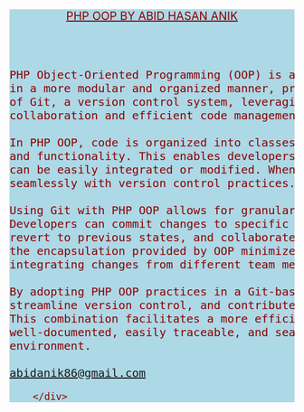 <!DOCTYPE html>
<html>
<head>
	<meta charset="utf-8">
	<meta name="viewport" content="width=device-width, initial-scale=1">
	<title>	Hello Bee Code</title>

</head>

<body>
			<div style="font-size: 20px; background-color: lightblue; color: darkred;">
			<header style="font-size:20px;text-align: center; color:darkred;"><u>PHP OOP BY ABID HASAN ANIK</u></header>
	
<pre>
PHP Object-Oriented Programming (OOP) is a paradigm that allows developers to structure their code 
in a more modular and organized manner, promoting reusability and maintainability. In the context 
of Git, a version control system, leveraging PHP OOP principles becomes essential for streamlined
collaboration and efficient code management.

In PHP OOP, code is organized into classes and objects, allowing for the encapsulation of data 
and functionality. This enables developers to create well-defined, self-contained modules that 
can be easily integrated or modified. When working with Git, this modular approach aligns
seamlessly with version control practices.

Using Git with PHP OOP allows for granular versioning of individual classes and components. 
Developers can commit changes to specific classes, making it easier to track modifications, 
revert to previous states, and collaborate effectively within a team. Furthermore, 
the encapsulation provided by OOP minimizes the risk of unintended side effects when 
integrating changes from different team members.

By adopting PHP OOP practices in a Git-based workflow, developers can enhance code collaboration, 
streamline version control, and contribute to the creation of a robust and scalable codebase. 
This combination facilitates a more efficient development process, ensuring that changes are
well-documented, easily traceable, and seamlessly integrated into the collaborative development 
environment.

<a  href="mailto: ">abidanik86@gmail.com</a>
</pre>
		</div>
</body>
</html>
